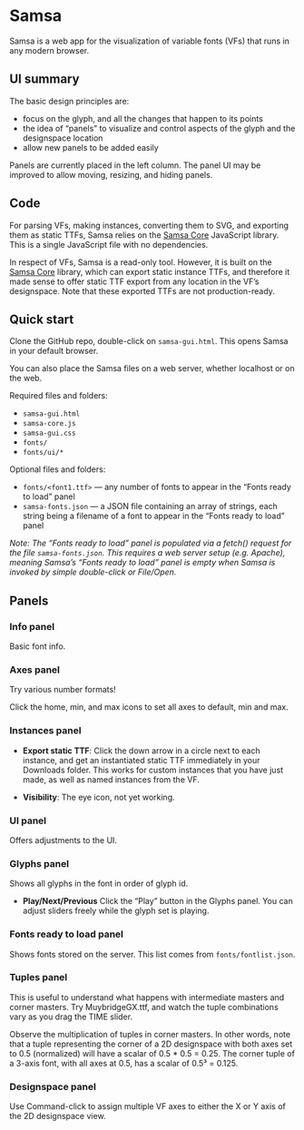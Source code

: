 # Samsa

Samsa is a web app for the visualization of variable fonts (VFs) that runs in any modern browser.

## UI summary
The basic design principles are:

* focus on the glyph, and all the changes that happen to its points
* the idea of “panels” to visualize and control aspects of the glyph and the designspace location
* allow new panels to be added easily

Panels are currently placed in the left column. The panel UI may be improved to allow moving, resizing, and hiding panels.

## Code

For parsing VFs, making instances, converting them to SVG, and exporting them as static TTFs, Samsa relies on the [Samsa Core](samsa-core.md) JavaScript library. This is a single JavaScript file with no dependencies.

In respect of VFs, Samsa is a read-only tool. However, it is built on the [Samsa Core](samsa-core.md) library, which can export static instance TTFs, and therefore it made sense to offer static TTF export from any location in the VF’s designspace. Note that these exported TTFs are not production-ready.

## Quick start
Clone the GitHub repo, double-click on `samsa-gui.html`. This opens Samsa in your default browser.

You can also place the Samsa files on a web server, whether localhost or on the web.

Required files and folders:

* `samsa-gui.html`
* `samsa-core.js`
* `samsa-gui.css`
* `fonts/`
* `fonts/ui/*`

Optional files and folders:

* `fonts/<font1.ttf>` — any number of fonts to appear in the “Fonts ready to load” panel
* `samsa-fonts.json` — a JSON file containing an array of strings, each string being a filename of a font to appear in the “Fonts ready to load” panel

_Note: The “Fonts ready to load” panel is populated via a fetch() request for the file `samsa-fonts.json`. This requires a web server setup (e.g. Apache), meaning Samsa’s “Fonts ready to load” panel is empty when Samsa is invoked by simple double-click or File/Open._

## Panels

### Info panel
Basic font info.

### Axes panel
Try various number formats!

Click the home, min, and max icons to set all axes to default, min and max.

### Instances panel
* **Export static TTF**: Click the down arrow in a circle next to each instance, and get an instantiated static TTF immediately in your Downloads folder. This works for custom instances that you have just made, as well as named instances from the VF.

* **Visibility**: The eye icon, not yet working.


### UI panel
Offers adjustments to the UI.

### Glyphs panel
Shows all glyphs in the font in order of glyph id.

* **Play/Next/Previous** Click the “Play” button in the Glyphs panel. You can adjust sliders freely while the glyph set is playing.


### Fonts ready to load panel
Shows fonts stored on the server. This list comes from `fonts/fontlist.json`.

### Tuples panel

This is useful to understand what happens with intermediate masters and corner masters. Try MuybridgeGX.ttf, and watch the tuple combinations vary as you drag the TIME slider.

Observe the multiplication of tuples in corner masters. In other words, note that a tuple representing the corner of a 2D designspace with both axes set to 0.5 (normalized) will have a scalar of 0.5 * 0.5 = 0.25. The corner tuple of a 3-axis font, with all axes at 0.5, has a scalar of 0.5³ = 0.125.

### Designspace panel

Use Command-click to assign multiple VF axes to either the X or Y axis of the 2D designspace view.

